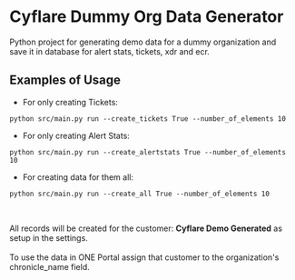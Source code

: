 # Cyflare Dummy Org Data Generator

Python project for generating demo data for a dummy organization and save it in database for alert stats, tickets, xdr and ecr.

## Examples of Usage

* For only creating Tickets:
```commandline
python src/main.py run --create_tickets True --number_of_elements 10
```

* For only creating Alert Stats:
```commandline
python src/main.py run --create_alertstats True --number_of_elements 10
```

* For creating data for them all:
```commandline
python src/main.py run --create_all True --number_of_elements 10
```

<br>

All records will be created for the customer: **Cyflare Demo Generated** as setup in the settings.<br>  
To use the data in ONE Portal assign that customer to the organization's chronicle_name field.